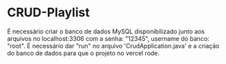 # CRUD-Playlist

É necessário criar o banco de dados MySQL disponibilizado junto aos arquivos no localhost:3306 com a senha: "12345", username do banco: "root".
É necessário dar "run" no arquivo 'CrudApplication.java' e a criação do banco de dados para que o projeto no vercel rode.
